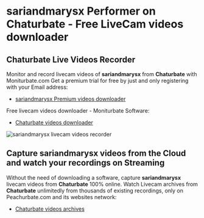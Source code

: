 # sariandmarysx Performer on Chaturbate - Free LiveCam videos downloader

## Chaturbate Live Videos Recorder

Monitor and record livecam videos of **sariandmarysx** from **Chaturbate** with Moniturbate.com
Get a premium trial for free by just and only registering with your Email address:
* [sariandmarysx Premium videos downloader](https://moniturbate.com/request-demo-licence-key.html)

Free livecam videos downloader - Moniturbate Software:
* [Chaturbate videos downloader](https://moniturbate.com/moniturbate-download-software.html)

![sariandmarysx livecam videos recorder](https://peachurnet.com/templates/moniturbate-software.png)


## Capture sariandmarysx videos from the Cloud and watch your recordings on Streaming

Without the need of downloading a software, capture **sariandmarysx** livecam videos from **Chaturbate** 100% online.
Watch Livecam archives from **Chaturbate** unlimitedly from thousands of existing recordings, only on Peachurbate.com and its websites network:
* [Chaturbate videos archives](https://peachurnet.com/)